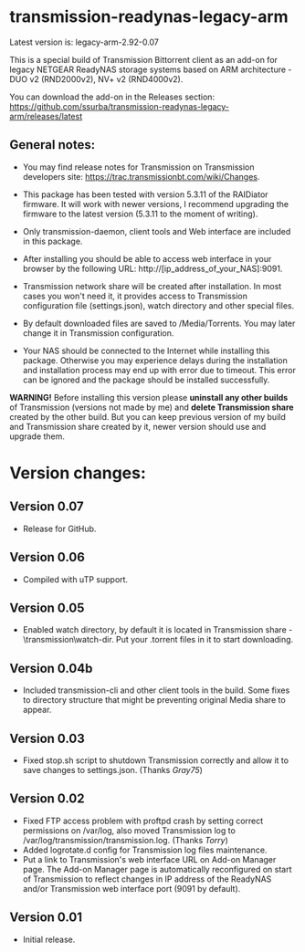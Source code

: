 # transmission-readynas-legacy-arm

Latest version is: legacy-arm-2.92-0.07

This is a special build of Transmission Bittorrent client as an add-on for legacy NETGEAR ReadyNAS storage systems based on ARM architecture - DUO v2 (RND2000v2), NV+ v2 (RND4000v2).

You can download the add-on in the Releases section: https://github.com/ssurba/transmission-readynas-legacy-arm/releases/latest

## General notes:

* You may find release notes for Transmission on Transmission developers site: https://trac.transmissionbt.com/wiki/Changes.

* This package has been tested with version 5.3.11 of the RAIDiator firmware. It will work with newer versions, I recommend upgrading the firmware to the latest version (5.3.11 to the moment of writing).

* Only transmission-daemon, client tools and Web interface are included in this package.

* After installing you should be able to access web interface in your browser by the following URL: http://[ip_address_of_your_NAS]:9091.

* Transmission network share will be created after installation. In most cases you won't need it, it provides access to Transmission configuration file (settings.json), watch directory and other special files.

* By default downloaded files are saved to /Media/Torrents. You may later change it in Transmission configuration.

* Your NAS should be connected to the Internet while installing this package. Otherwise you may experience delays during the installation and installation process may end up with error due to timeout. This error can be ignored and the package should be installed successfully.

**WARNING!** Before installing this version please **uninstall any other builds** of Transmission (versions not made by me) and **delete Transmission share** created by the other build. But you can keep previous version of my build and Transmission share created by it, newer version should use and upgrade them.

# Version changes:

## Version 0.07

* Release for GitHub.

## Version 0.06

* Compiled with uTP support.

## Version 0.05

* Enabled watch directory, by default it is located in Transmission share - \transmission\watch-dir. Put your .torrent files in it to start downloading. 

## Version 0.04b

* Included transmission-cli and other client tools in the build. Some fixes to directory structure that might be preventing original Media share to appear.

## Version 0.03

* Fixed stop.sh script to shutdown Transmission correctly and allow it to save changes to settings.json. (Thanks *Gray75*)

## Version 0.02

* Fixed FTP access problem with proftpd crash by setting correct permissions on /var/log, also moved Transmission log to /var/log/transmission/transmission.log. (Thanks *Torry*)
* Added logrotate.d config for Transmission log files maintenance.
* Put a link to Transmission's web interface URL on Add-on Manager page. The Add-on Manager page is automatically reconfigured on start of Transmission to reflect changes in IP address of the ReadyNAS and/or Transmission web interface port (9091 by default).

## Version 0.01

* Initial release.
